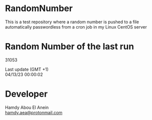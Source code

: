 # RandomNumber    
This is a test repository where a random number is pushed to a file automatically passwordless from a cron job in my Linux CentOS server    
# Random Number of the last run   
31053
      
Last update (GMT +1)    
04/13/23 00:00:02
# Developer    
Hamdy Abou El Anein   
hamdy.aea@protonmail.com
